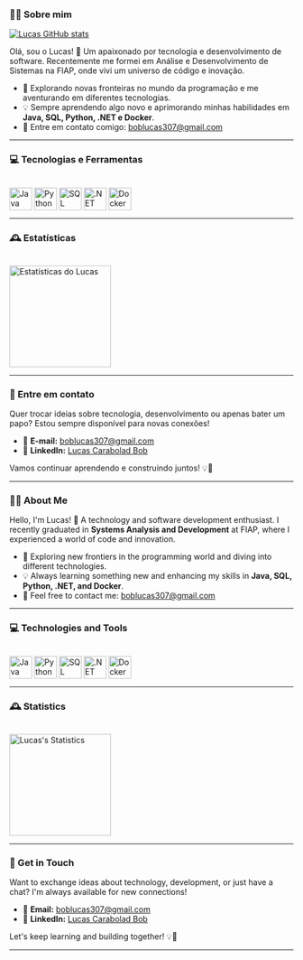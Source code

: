 ### 👨‍💻 Sobre mim


[![Lucas GitHub stats](https://github-readme-stats.vercel.app/api?username=lucasrabd)](https://github.com/anuraghazra/github-readme-stats)

Olá, sou o Lucas! 👋 Um apaixonado por tecnologia e desenvolvimento de software. Recentemente me formei em Análise e Desenvolvimento de Sistemas na FIAP, onde vivi um universo de código e inovação.

- 🌟 Explorando novas fronteiras no mundo da programação e me aventurando em diferentes tecnologias.  
- 💡 Sempre aprendendo algo novo e aprimorando minhas habilidades em **Java, SQL, Python, .NET e Docker**.  
- 📨 Entre em contato comigo: [boblucas307@gmail.com](mailto:boblucas307@gmail.com)  

---

### 💻 Tecnologias e Ferramentas

<div style="display: inline_block"><br>
  <img align="center" alt="Java" height="40" src="https://cdn-icons-png.flaticon.com/512/5968/5968282.png">
  <img align="center" alt="Python" height="40" src="https://img.icons8.com/color/48/000000/python.png">
  <img align="center" alt="SQL" height="40" src="https://img.icons8.com/color/48/000000/sql.png">
  <img align="center" alt=".NET" height="40" src="https://upload.wikimedia.org/wikipedia/commons/thumb/7/7d/Microsoft_.NET_logo.svg/2048px-Microsoft_.NET_logo.svg.png">
  <img align="center" alt="Docker" height="40" src="https://img.icons8.com/color/48/000000/docker.png">
</div>

---

### 🕰️ Estatísticas

<div style="display: inline_block"><br>
  <img align="center" alt="Estatísticas do Lucas" height="180em" src="https://github-readme-stats.vercel.app/api?username=lucasrabd&theme=transparent&show_icons=true">
</div>

---

### 📨 Entre em contato

Quer trocar ideias sobre tecnologia, desenvolvimento ou apenas bater um papo? Estou sempre disponível para novas conexões!  

- 📨 **E-mail:** [boblucas307@gmail.com](mailto:boblucas307@gmail.com)  
- 🔗 **LinkedIn:** [Lucas Carabolad Bob](https://www.linkedin.com/in/lucas-carabolad-bob-195817223/)  

Vamos continuar aprendendo e construindo juntos! 💡🚀  

---

### 👨‍💻 About Me

Hello, I'm Lucas! 👋 A technology and software development enthusiast. I recently graduated in **Systems Analysis and Development** at FIAP, where I experienced a world of code and innovation.  

- 🌟 Exploring new frontiers in the programming world and diving into different technologies.  
- 💡 Always learning something new and enhancing my skills in **Java, SQL, Python, .NET, and Docker**.  
- 📨 Feel free to contact me: [boblucas307@gmail.com](mailto:boblucas307@gmail.com)  

---

### 💻 Technologies and Tools

<div style="display: inline_block"><br>
  <img align="center" alt="Java" height="40" src="https://cdn-icons-png.flaticon.com/512/5968/5968282.png">
  <img align="center" alt="Python" height="40" src="https://img.icons8.com/color/48/000000/python.png">
  <img align="center" alt="SQL" height="40" src="https://img.icons8.com/color/48/000000/sql.png">
  <img align="center" alt=".NET" height="40" src="https://upload.wikimedia.org/wikipedia/commons/thumb/7/7d/Microsoft_.NET_logo.svg/2048px-Microsoft_.NET_logo.svg.png">
  <img align="center" alt="Docker" height="40" src="https://img.icons8.com/color/48/000000/docker.png">
</div>

---

### 🕰️ Statistics

<div style="display: inline_block"><br>
  <img align="center" alt="Lucas's Statistics" height="180em" src="https://github-readme-stats.vercel.app/api?username=lucasrabd&theme=transparent&show_icons=true">
</div>

---

### 📨 Get in Touch

Want to exchange ideas about technology, development, or just have a chat? I'm always available for new connections!  

- 📨 **Email:** [boblucas307@gmail.com](mailto:boblucas307@gmail.com)  
- 🔗 **LinkedIn:** [Lucas Carabolad Bob](https://www.linkedin.com/in/lucas-carabolad-bob-195817223/)  

Let's keep learning and building together! 💡🚀  

--- 
